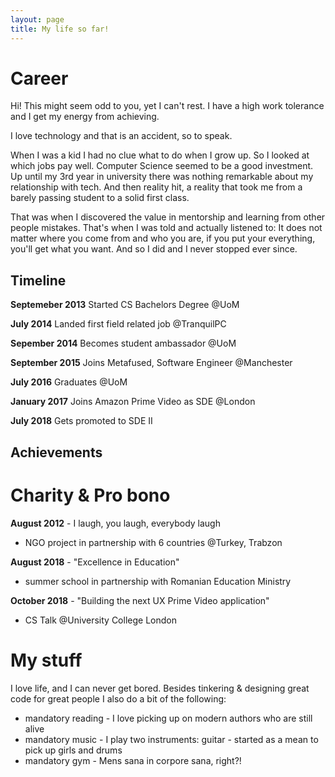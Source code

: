 ```yaml
---
layout: page
title: My life so far!
---
```


# Career

Hi! This might seem odd to you, yet I can't rest. I have a high work tolerance and I get my energy from achieving. 

I love technology and that is an accident, so to speak. 

When I was a kid I had no clue what to do when I grow up. So I looked at which jobs pay well. Computer Science seemed to be a good investment. Up until my 3rd year in university there was nothing remarkable about my relationship with tech. And then reality hit, a reality that took me from a barely passing student to a solid first class. 

That was when I discovered the value in mentorship and learning from other people mistakes. That's when I was told and actually listened to: It does not matter where you come from and who you are, if you put your everything, you'll get what you want. And so I did and I never stopped ever since.

## Timeline

__Septemeber 2013__ Started CS Bachelors Degree @UoM

__July 2014__ Landed first field related job @TranquilPC

__Sepember 2014__ Becomes student ambassador @UoM

__September 2015__ Joins Metafused, Software Engineer @Manchester

__July 2016__ Graduates @UoM

__January 2017__ Joins Amazon Prime Video as SDE @London

__July 2018__ Gets promoted to SDE II

## Achievements


# Charity & Pro bono

__August 2012__ - I laugh, you laugh, everybody laugh 
  - NGO project in partnership with 6 countries @Turkey, Trabzon

__August 2018__ - "Excellence in Education" 
  - summer school in partnership with Romanian Education Ministry

__October 2018__ - "Building the next UX Prime Video application" 
  - CS Talk @University College London

# My stuff

I love life, and I can never get bored. Besides tinkering & designing great code for great people I also do a bit of the following:

  - mandatory reading - I love picking up on modern authors who are still alive
  - mandatory music - I play two instruments: guitar - started as a mean to pick up girls and drums
  - mandatory gym - Mens sana in corpore sana, right?!
  



